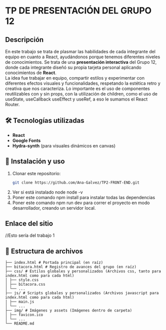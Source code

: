 # TP DE PRESENTACIÓN DEL GRUPO 12

<!-- <img width="1883" height="894" alt="image" src="https://github.com/user-attachments/assets/213c5c2e-af55-4ed7-97b0-a5ad3400ce1d" /> -->

## Descripción
En este trabajo se trata de plasmar las habilidades de cada integrante del equipo en cuanto a React, ayudándonos porque tenemos diferentes niveles de conocimientos. Se trata de una **presentación interactiva** del Grupo 12, donde cada integrante diseñó su propia tarjeta personal aplicando conocimientos de **React**.  
La idea fue trabajar en equipo, compartir estilos y experimentar con diferentes efectos visuales y funcionalidades, respetando la estética retro y creativa que nos caracteriza.
Lo importante es el uso de componentes reutilizables con y sin props, con la utilización de children, como el uso de useState, useCallback useEffect y useRef, a eso le sumamos el React Router.

## 🛠️ Tecnologías utilizadas
- **React**
- **Google Fonts**
- **Hydra-synth** (para visuales dinámicos en canvas)

## 🚀 Instalación y uso
1. Clonar este repositorio:
   ```bash
   git clone https://github.com/Ana-Galvez/TP2-FRONT-END.git
2. Ver si está instalado node   node -v
3. Poner este comando  npm install  para instalar todas las dependencias
4. Poner este comando npm run dev  para correr el proyecto en modo desarrollador, creando un servidor local.

## Enlace del sitio


//Esto sería del trabajo 1

## 📂 Estructura de archivos
```
├── index.html # Portada principal (en raíz)
├── bitacora.html # Registro de avances del grupo (en raíz)
├── css/ # Estilos globales y personalizados (Archivos css, tanto para index.html como para cada html)
│ ├── style.css 
│ ├── bitacora.css
│ └── ...
├── js/ # Scripts globales y personalizados (Archivos javascript para index.html como para cada html)
│ ├── main.js
│ └── ...
├── img/ # Imágenes y assets (Imágenes dentro de carpeta)
│ ├── favicon.ico
│ └── ...
└── README.md
```